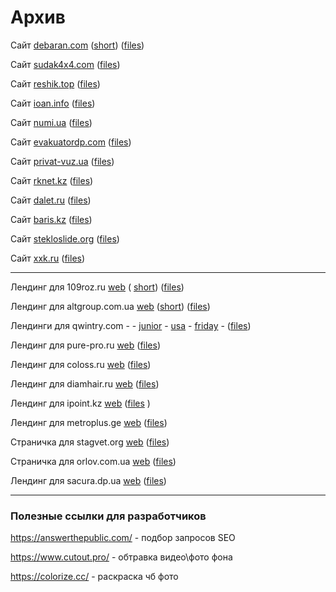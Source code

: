 # Архив


Сайт [debaran.com](https://sv-m.github.io/archive/debaran.com/) 
([short](https://tinyurl.com/9xbpn83c)) 
([files](/archive/debaran.com))

Сайт [sudak4x4.com](https://sv-m.github.io/archive/sudak4x4.com/) 
([files](/archive/sudak4x4.com))

Сайт [reshik.top](https://sv-m.github.io/archive/reshik.top/)
([files](/archive/reshik.top))

Сайт [ioan.info](https://sv-m.github.io/archive/ioan.info/)
([files](/archive/ioan.info))

Сайт [numi.ua](https://sv-m.github.io/archive/numi.ua/)
([files](/archive/numi.ua))

Сайт [evakuatordp.com](https://sv-m.github.io/archive/evakuatordp.com/)
([files](/archive/evakuatordp.com))

Сайт [privat-vuz.ua](https://sv-m.github.io/archive/privat-vuz.ua/)
([files](/archive/privat-vuz.ua))

Сайт [rknet.kz](https://sv-m.github.io/archive/rknet.kz/)
([files](/archive/rknet.kz))

Сайт [dalet.ru](https://sv-m.github.io/archive/dalet.ru/)
([files](/archive/dalet.ru))

Сайт [baris.kz](https://sv-m.github.io/archive/baris.kz/)
([files](/archive/baris.kz))

Сайт [stekloslide.org](https://sv-m.github.io/archive/stekloslide.org/)
([files](/archive/stekloslide.org))

Сайт [xxk.ru](https://sv-m.github.io/archive/xxk.ru/)
([files](/archive/xxk.ru))

----

Лендинг для 109roz.ru [web](https://sv-m.github.io/archive/109roz.ru/) 
( [short](https://tinyurl.com/yc7cr62r)) 
([files](/archive/109roz.ru))

Лендинг для altgroup.com.ua [web](https://sv-m.github.io/archive/altgroup.com.ua/) 
([short](https://tinyurl.com/auh87nzj)) 
([files](/archive/altgroup.com.ua))

Лендинги для qwintry.com - - 
[junior](https://sv-m.github.io/archive/qwintry.com/001/) -
[usa](https://sv-m.github.io/archive/qwintry.com/002/)  -
[friday](https://sv-m.github.io/archive/qwintry.com/003/) - ([files](archive/qwintry.com))

Лендинг для pure-pro.ru [web](https://sv-m.github.io/archive/pure-pro.ru/)
([files](/archive/pure-pro.ru))

Лендинг для coloss.ru [web](https://sv-m.github.io/archive/coloss.ru/)
([files](/archive/coloss.ru))

Лендинг для diamhair.ru [web](https://sv-m.github.io/archive/diamhair.ru/)
([files](/archive/diamhair.ru))

Лендинг для ipoint.kz [web](https://sv-m.github.io/archive/ipoint.kz/)
([files](/archive/ipoint.kz) )

Лендинг для metroplus.ge [web](https://sv-m.github.io/archive/metroplus.ge/)
([files](/archive/metroplus.ge))

Страничка для stagvet.org [web](https://sv-m.github.io/archive/stagvet.org/)
([files](/archive/stagvet.org))

Страничка для orlov.com.ua [web](https://sv-m.github.io/archive/orlov.com.ua/)
([files](/archive/orlov.com.ua))

Лендинг для sacura.dp.ua [web](https://sv-m.github.io/archive/sacura.dp.ua/)
([files](/archive/sacura.dp.ua))

----

### Полезные ссылки для разработчиков

https://answerthepublic.com/ - подбор запросов SEO

https://www.cutout.pro/ - обтравка видео\фото фона

https://colorize.cc/ - раскраска чб фото 

